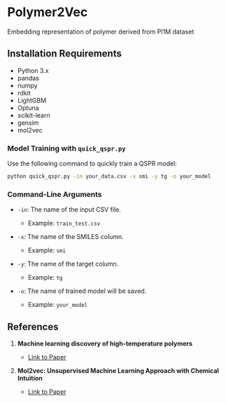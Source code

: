 # Polymer2Vec
Embedding representation of polymer derived from PI1M dataset

## Installation Requirements

- Python 3.x
- pandas
- numpy
- rdkit
- LightGBM
- Optuna
- scikit-learn
- gensim
- mol2vec

### Model Training with `quick_qspr.py`

Use the following command to quickly train a QSPR model:

```bash
python quick_qspr.py -in your_data.csv -x smi -y tg -o your_model

```

### Command-Line Arguments

- `-in`: The name of the input CSV file.
    - Example: `train_test.csv`
  
- `-x`: The name of the SMILES column.
    - Example: `smi`

- `-y`: The name of the target column.
    - Example: `tg`

- `-o`: The name of trained model will be saved.
    - Example: `your_model`

## References

1. **Machine learning discovery of high-temperature polymers**  
   - [Link to Paper](https://www.cell.com/patterns/pdfExtended/S2666-3899(21)00039-8)

2. **Mol2vec: Unsupervised Machine Learning Approach with Chemical Intuition**  
   - [Link to Paper](https://pubs.acs.org/doi/10.1021/acs.jcim.7b00616)
